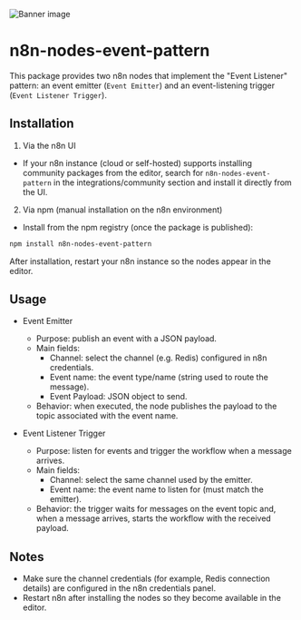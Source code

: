![Banner image](https://user-images.githubusercontent.com/10284570/173569848-c624317f-42b1-45a6-ab09-f0ea3c247648.png)

# n8n-nodes-event-pattern

This package provides two n8n nodes that implement the "Event Listener" pattern: an event emitter (`Event Emitter`) and an event-listening trigger (`Event Listener Trigger`).

## Installation

1) Via the n8n UI

- If your n8n instance (cloud or self-hosted) supports installing community packages from the editor, search for `n8n-nodes-event-pattern` in the integrations/community section and install it directly from the UI.

2) Via npm (manual installation on the n8n environment)

- Install from the npm registry (once the package is published):

```bash
npm install n8n-nodes-event-pattern
```

After installation, restart your n8n instance so the nodes appear in the editor.

## Usage

- Event Emitter
  - Purpose: publish an event with a JSON payload.
  - Main fields:
    - Channel: select the channel (e.g. Redis) configured in n8n credentials.
    - Event name: the event type/name (string used to route the message).
    - Event Payload: JSON object to send.
  - Behavior: when executed, the node publishes the payload to the topic associated with the event name.

- Event Listener Trigger
  - Purpose: listen for events and trigger the workflow when a message arrives.
  - Main fields:
    - Channel: select the same channel used by the emitter.
    - Event name: the event name to listen for (must match the emitter).
  - Behavior: the trigger waits for messages on the event topic and, when a message arrives, starts the workflow with the received payload.

## Notes

- Make sure the channel credentials (for example, Redis connection details) are configured in the n8n credentials panel.
- Restart n8n after installing the nodes so they become available in the editor.

